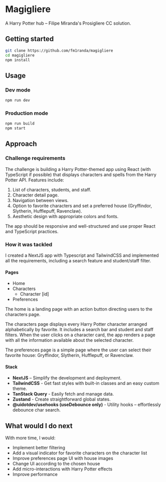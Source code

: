 # Magigliere

A Harry Potter hub – Filipe Miranda's Prosigliere CC solution.

## Getting started

```bash
git clone https://github.com/fm1randa/magigliere
cd magigliere
npm install
```

## Usage

### Dev mode
```bash
npm run dev
```

### Production mode
```bash
npm run build
npm start
```

## Approach

### Challenge requirements
The challenge is building a Harry Potter-themed app using React (with TypeScript if possible) that displays characters and spells from the Harry Potter API. Features include:

 1. List of characters, students, and staff.
 2. Character detail page.
 3. Navigation between views.
 4. Option to favorite characters and set a preferred house (Gryffindor, Slytherin, Hufflepuff, Ravenclaw).
 5. Aesthetic design with appropriate colors and fonts.

The app should be responsive and well-structured and use proper React and TypeScript practices.

### How it was tackled

I created a NextJS app with Typescript and TailwindCSS and implemented all the requirements, including a search feature and student/staff filter.

#### Pages

- Home
- Characters
  - Character [id]
- Preferences

The home is a landing page with an action button directing users to the characters page.

The characters page displays every Harry Potter character arranged alphabetically by favorite. It includes a search bar and student and staff filters. When the user clicks on a character card, the app renders a page with all the information available about the selected character.

The preferences page is a simple page where the user can select their favorite house: Gryffindor, Slytherin, Hufflepuff, or Ravenclaw.

#### Stack

- **NextJS** – Simplify the development and deployment.
- **TailwindCSS** - Get fast styles with built-in classes and an easy custom theme.
- **TanStack Query** - Easily fetch and manage data.
- **Zustand** - Create straightforward global states.
- **@uidotdev/usehooks (useDebounce only)** - Utility hooks – effortlessly debounce char search.

## What would I do next

With more time, I would:

- Implement better filtering
- Add a visual indicator for favorite characters on the character list
- Improve preferences page UI with house images
- Change UI according to the chosen house
- Add micro-interactions with Harry Potter effects
- Improve performance